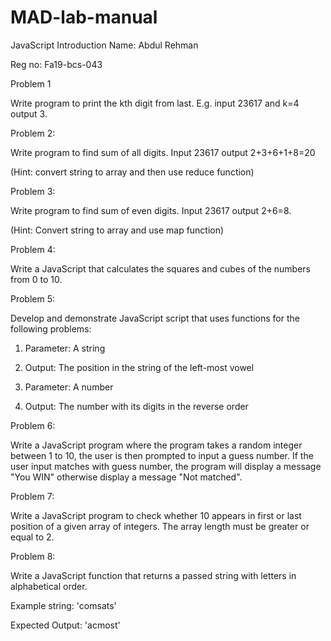 # MAD-lab-manual
JavaScript Introduction
Name: Abdul Rehman

Reg no: Fa19-bcs-043

Problem 1

Write program to print the kth digit from last. E.g. input 23617 and k=4 output 3. 

Problem 2:

Write program to find sum of all digits. Input 23617 output 2+3+6+1+8=20

(Hint: convert string to array and then use reduce function)

Problem 3:

Write program to find sum of even digits. Input 23617 output 2+6=8.

(Hint: Convert string to array and use map function)

Problem 4:

Write a JavaScript that calculates the squares and cubes of the numbers from 0 to 10.

Problem 5:

Develop and demonstrate JavaScript script that uses functions for the following problems: 

1.	Parameter: A string
 
2.	Output: The position in the string of the left-most vowel 

3.	Parameter: A number  

4.	Output: The number with its digits in the reverse order

Problem 6:

Write a JavaScript program where the program takes a random integer between 1 to 10, the user is then prompted to input a guess number. If the user input matches with guess number, the program will display a message "You WIN" otherwise display a message "Not matched".

Problem 7:

Write a JavaScript program to check whether 10 appears in first or last position of a given array of integers. The array length must be greater or equal to 2.

Problem 8:

Write a JavaScript function that returns a passed string with letters in alphabetical order.

Example string: 'comsats'

Expected Output: 'acmost'

